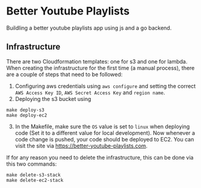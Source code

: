 # Better Youtube Playlists

Buildling a better youtube playlists app using js and a go backend.

## Infrastructure

There are two Cloudformation templates: one for s3 and one for lambda. When creating the infrastructure for the first time (a manual process), there are a couple of steps that need to be followed:

1. Configuring aws credentials using `aws configure` and setting the correct `AWS Access Key ID`, `AWS Secret Access Key` and `region name`.
2. Deploying the s3 bucket using

```
make deploy-s3
make deploy-ec2
```

3. In the Makefile, make sure the `OS` value is set to `linux` when deploying code (Set it to a different value for local development). Now whenever a code change is pushed, your code should be deployed to EC2. You can visit the site via https://better-youtube-playlists.com.

If for any reason you need to delete the infrastructure, this can be done via this two commands:

```
make delete-s3-stack
make delete-ec2-stack
```

